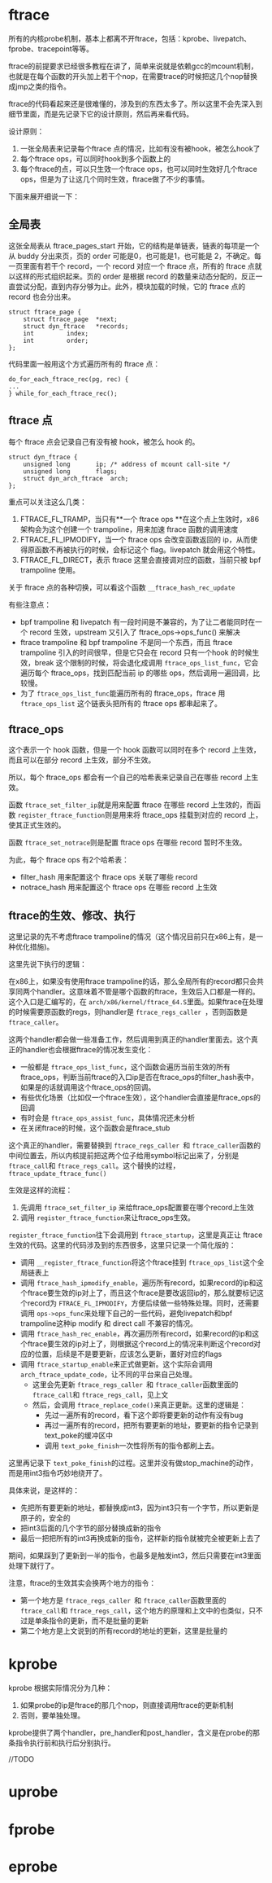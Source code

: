 # ftrace

所有的内核probe机制，基本上都离不开ftrace，包括：kprobe、livepatch、fprobe、tracepoint等等。

ftrace的前提要求已经很多教程在讲了，简单来说就是依赖gcc的mcount机制，也就是在每个函数的开头加上若干个nop，在需要trace的时候把这几个nop替换成jmp之类的指令。

ftrace的代码看起来还是很难懂的，涉及到的东西太多了。所以这里不会先深入到细节里面，而是先记录下它的设计原则，然后再来看代码。

设计原则：

1. 一张全局表来记录每个ftrace 点的情况，比如有没有被hook，被怎么hook了
2. 每个ftrace ops，可以同时hook到多个函数上的
3. 每个ftrace的点，可以只生效一个ftrace ops，也可以同时生效好几个ftrace ops，但是为了让这几个同时生效，ftrace做了不少的事情。

下面来展开细说一下：

## 全局表

这张全局表从 ftrace_pages_start 开始，它的结构是单链表，链表的每项是一个从 buddy 分出来页，页的 order 可能是0，也可能是1，也可能是 2，不确定。每一页里面有若干个 record，一个 record 对应一个 ftrace 点，所有的 ftrace 点就以这样的形式组织起来。页的 order 是根据 record 的数量来动态分配的，反正一直尝试分配，直到内存分够为止。此外，模块加载的时候，它的 ftrace 点的 record 也会分出来。

```
struct ftrace_page {
	struct ftrace_page	*next;
	struct dyn_ftrace	*records;
	int			index;
	int			order;
};

```

代码里面一般用这个方式遍历所有的 ftrace 点：

```
do_for_each_ftrace_rec(pg, rec) {
...
} while_for_each_ftrace_rec();
```

## ftrace 点

每个 ftrace 点会记录自己有没有被 hook，被怎么 hook 的。

```
struct dyn_ftrace {
	unsigned long		ip; /* address of mcount call-site */
	unsigned long		flags;
	struct dyn_arch_ftrace	arch;
};
```

重点可以关注这么几类：

1. FTRACE_FL_TRAMP，当只有**一个 ftrace ops **在这个点上生效时，x86架构会为这个创建一个 trampoline，用来加速 ftrace 函数的调用速度
2. FTRACE_FL_IPMODIFY，当一个 ftrace ops 会改变函数返回的 ip，从而使得原函数不再被执行的时候，会标记这个 flag。livepatch 就会用这个特性。
3. FTRACE_FL_DIRECT，表示 ftrace 这里会直接调对应的函数，当前只被 bpf trampoline 使用。

关于 ftrace 点的各种切换，可以看这个函数 `__ftrace_hash_rec_update`

有些注意点：

- bpf trampoline 和 livepatch 有一段时间是不兼容的，为了让二者能同时在一个 record 生效，upstream 又引入了 ftrace_ops->ops_func() 来解决
- ftrace trampoline 和 bpf trampoline 不是同一个东西，而且 ftrace trampoline 引入的时间很早，但是它只会在 record 只有一个hook 的时候生效，break 这个限制的时候，将会退化成调用 `ftrace_ops_list_func`，它会遍历每个 ftrace_ops，找到匹配当前 ip 的哪些 ops，然后调用一遍回调，比较慢。
- 为了 `ftrace_ops_list_func`能遍历所有的 ftrace_ops，ftrace 用 `ftrace_ops_list` 这个链表头把所有的 ftrace ops 都串起来了。

## ftrace_ops

这个表示一个 hook 函数，但是一个 hook 函数可以同时在多个 record 上生效，而且可以在部分 record 上生效，部分不生效。

所以，每个 ftrace_ops 都会有一个自己的哈希表来记录自己在哪些 record 上生效。

函数 `ftrace_set_filter_ip`就是用来配置 ftrace 在哪些 record 上生效的，而函数 `register_ftrace_function`则是用来将 ftrace_ops 挂载到对应的 record 上，使其正式生效的。

函数 `ftrace_set_notrace`则是配置 ftrace ops 在哪些 record 暂时不生效。

为此，每个 ftrace ops 有2个哈希表：

* filter_hash 用来配置这个 ftrace ops 关联了哪些 record
* notrace_hash 用来配置这个 ftrace ops 在哪些 record 上生效


## ftrace的生效、修改、执行

这里记录的先不考虑ftrace trampoline的情况（这个情况目前只在x86上有，是一种优化措施)。

这里先说下执行的逻辑：

在x86上，如果没有使用ftrace trampoline的话，那么全局所有的record都只会共享同两个handler。这意味着不管是哪个函数的ftrace，生效后入口都是一样的。这个入口是汇编写的，在 `arch/x86/kernel/ftrace_64.S`里面。如果ftrace在处理的时候需要原函数的regs，则handler是 `ftrace_regs_caller `，否则函数是 `ftrace_caller`。

这两个handler都会做一些准备工作，然后调用到真正的handler里面去。这个真正的handler也会根据ftrace的情况发生变化：

- 一般都是 `ftrace_ops_list_func`，这个函数会遍历当前生效的所有ftrace_ops，判断当前ftrace的入口ip是否在ftrace_ops的filter_hash表中，如果是的话就调用这个ftrace_ops的回调。
- 有些优化场景（比如仅一个ftrace生效），这个handler会直接是ftrace_ops的回调
- 有时会是 `ftrace_ops_assist_func`，具体情况还未分析
- 在关闭ftrace的时候，这个函数会是ftrace_stub

这个真正的handler，需要替换到 `ftrace_regs_caller `和 `ftrace_caller`函数的中间位置去，所以内核提前把这两个位子给用symbol标记出来了，分别是 `ftrace_call`和 `ftrace_regs_call`。这个替换的过程，`ftrace_update_ftrace_func()`


生效是这样的流程：

1. 先调用 `ftrace_set_filter_ip` 来给ftrace_ops配置要在哪个record上生效
2. 调用 `register_ftrace_function`来让ftrace_ops生效。

`register_ftrace_function`往下会调用到 `ftrace_startup`，这里是真正让 ftrace 生效的代码。这里的代码涉及到的东西很多，这里只记录一个简化版的：

- 调用 `__register_ftrace_function`将这个ftrace挂到 `ftrace_ops_list`这个全局链表上
- 调用 `ftrace_hash_ipmodify_enable`，遍历所有record，如果record的ip和这个ftrace要生效的ip对上了，而且这个ftrace是要改返回ip的，那么就要标记这个record为 `FTRACE_FL_IPMODIFY`，方便后续做一些特殊处理。同时，还需要调用 `ops->ops_func`来处理下自己的一些代码，避免livepatch和bpf trampoline这种ip modify 和 direct call 不兼容的情况。
- 调用 `ftrace_hash_rec_enable`，再次遍历所有record，如果record的ip和这个ftrace要生效的ip对上了，则根据这个record上的情况来判断这个record对应的位置，后续是不是要更新，应该怎么更新，置好对应的flags
- 调用 `ftrace_startup_enable`来正式做更新。这个实际会调用 `arch_ftrace_update_code`，让不同的平台来自己处理。
  - 这里会先更新 `ftrace_regs_caller `和 `ftrace_caller`函数里面的 `ftrace_call`和 `ftrace_regs_call`，见上文
  - 然后，会调用 `ftrace_replace_code()`来真正更新。这里的逻辑是：
    - 先过一遍所有的record，看下这个即将要更新的动作有没有bug
    - 再过一遍所有的record，把所有要更新的地址，要更新的指令记录到text_poke的缓冲区中
    - 调用 `text_poke_finish`一次性将所有的指令都刷上去。


这里再记录下 `text_poke_finish`的过程。这里并没有做stop_machine的动作，而是用int3指令巧妙地绕开了。

具体来说，是这样的：

- 先把所有要更新的地址，都替换成int3，因为int3只有一个字节，所以更新是原子的，安全的
- 把int3后面的几个字节的部分替换成新的指令
- 最后一把把所有的int3再换成新的指令，这样新的指令就被完全被更新上去了

期间，如果踩到了更新到一半的指令，也最多是触发int3，然后只需要在int3里面处理下就行了。


注意，ftrace的生效其实会换两个地方的指令：

- 第一个地方是 `ftrace_regs_caller `和 `ftrace_caller`函数里面的 `ftrace_call`和 `ftrace_regs_call`，这个地方的原理和上文中的也类似，只不过是单条指令的更新，而不是批量的更新
- 第二个地方是上文说到的所有record的地址的更新，这里是批量的

# kprobe

kprobe 根据实际情况分为几种：

1. 如果probe的ip是ftrace的那几个nop，则直接调用ftrace的更新机制
2. 否则，要单独处理。

kprobe提供了两个handler，pre_handler和post_handler，含义是在probe的那条指令执行前和执行后分别执行。

//TODO

# uprobe

# fprobe

# eprobe
